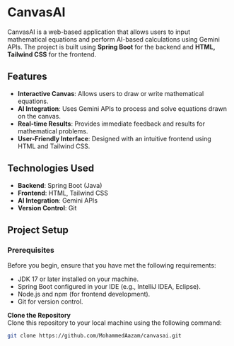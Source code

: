 # CanvasAI

CanvasAI is a web-based application that allows users to input mathematical equations and perform AI-based calculations using Gemini APIs. The project is built using **Spring Boot** for the backend and **HTML, Tailwind CSS** for the frontend.

## Features

- **Interactive Canvas**: Allows users to draw or write mathematical equations.
- **AI Integration**: Uses Gemini APIs to process and solve equations drawn on the canvas.
- **Real-time Results**: Provides immediate feedback and results for mathematical problems.
- **User-Friendly Interface**: Designed with an intuitive frontend using HTML and Tailwind CSS.

## Technologies Used

- **Backend**: Spring Boot (Java)
- **Frontend**: HTML, Tailwind CSS
- **AI Integration**: Gemini APIs
- **Version Control**: Git

## Project Setup

### Prerequisites

Before you begin, ensure that you have met the following requirements:

- JDK 17 or later installed on your machine.
- Spring Boot configured in your IDE (e.g., IntelliJ IDEA, Eclipse).
- Node.js and npm (for frontend development).
- Git for version control.

**Clone the Repository**  
   Clone this repository to your local machine using the following command:
   ```bash
   git clone https://github.com/MohammedAazam/canvasai.git
